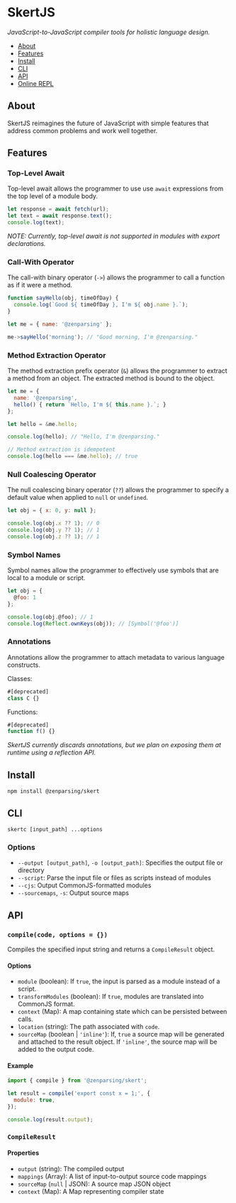 # SkertJS

*JavaScript-to-JavaScript compiler tools for holistic language design.*

- [About](#about)
- [Features](#features)
- [Install](#install)
- [CLI](#cli)
- [API](#api)
- [Online REPL](https://zenparsing.github.io/skert/repl)

## About

SkertJS reimagines the future of JavaScript with simple features that address common problems and work well together.

## Features

### Top-Level Await

Top-level await allows the programmer to use use `await` expressions from the top level of a module body.

```js
let response = await fetch(url);
let text = await response.text();
console.log(text);
```

*NOTE: Currently, top-level await is not supported in modules with export declarations.*

### Call-With Operator

The call-with binary operator (`->`) allows the programmer to call a function as if it were a method.

```js
function sayHello(obj, timeOfDay) {
  console.log(`Good ${ timeOfDay }, I'm ${ obj.name }.`);
}

let me = { name: '@zenparsing' };

me->sayHello('morning'); // "Good morning, I'm @zenparsing."
```

### Method Extraction Operator

The method extraction prefix operator (`&`) allows the programmer to extract a method from an object. The extracted method is bound to the object.

```js
let me = {
  name: '@zenparsing',
  hello() { return `Hello, I'm ${ this.name }.`; }
};

let hello = &me.hello;

console.log(hello); // "Hello, I'm @zenparsing."

// Method extraction is idempotent
console.log(hello === &me.hello); // true
```

### Null Coalescing Operator

The null coalescing binary operator (`??`) allows the programmer to specify a default value when applied to `null` or `undefined`.

```js
let obj = { x: 0, y: null };

console.log(obj.x ?? 1); // 0
console.log(obj.y ?? 1); // 1
console.log(obj.z ?? 1); // 1
```

### Symbol Names

Symbol names allow the programmer to effectively use symbols that are local to a module or script.

```js
let obj = {
  @foo: 1
};

console.log(obj.@foo); // 1
console.log(Reflect.ownKeys(obj)); // [Symbol('@foo')]
```

### Annotations

Annotations allow the programmer to attach metadata to various language constructs.

Classes:

```js
#[deprecated]
class C {}
```

Functions:

```js
#[deprecated]
function f() {}
```

*SkertJS currently discards annotations, but we plan on exposing them at runtime using a reflection API.*

## Install

```
npm install @zenparsing/skert
```

## CLI

```
skertc [input_path] ...options
```

### Options

- `--output [output_path]`, `-o [output_path]`: Specifies the output file or directory
- `--script`: Parse the input file or files as scripts instead of modules
- `--cjs`: Output CommonJS-formatted modules
- `--sourcemaps`, `-s`: Output source maps

## API

### `compile(code, options = {})`

Compiles the specified input string and returns a `CompileResult` object.

#### Options

- `module` (boolean): If `true`, the input is parsed as a module instead of a script.
- `transformModules` (boolean): If `true`, modules are translated into CommonJS format.
- `context` (Map): A map containing state which can be persisted between calls.
- `location` (string): The path associated with `code`.
- `sourceMap` (boolean | `'inline'`): If, `true` a source map will be generated and attached to the result object. If `'inline'`, the source map will be added to the output code.

#### Example

```js
import { compile } from '@zenparsing/skert';

let result = compile('export const x = 1;', {
  module: true,
});

console.log(result.output);
```

### `CompileResult`

#### Properties

- `output` (string): The compiled output
- `mappings` (Array): A list of input-to-output source code mappings
- `sourceMap` (`null` | JSON): A source map JSON object
- `context` (Map): A Map representing compiler state
